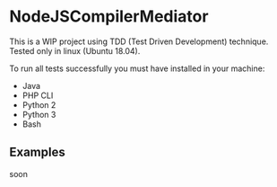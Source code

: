 # NodeJSCompilerMediator
This is a WIP project using TDD (Test Driven Development) technique. Tested only in linux (Ubuntu 18.04).

To run all tests successfully you must have installed in your machine:
- Java
- PHP CLI
- Python 2
- Python 3
- Bash

## Examples

soon
